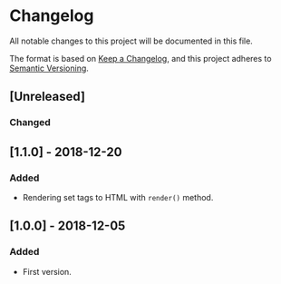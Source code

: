 # Changelog
All notable changes to this project will be documented in this file.

The format is based on [Keep a Changelog](https://keepachangelog.com/en/1.0.0/),
and this project adheres to [Semantic Versioning](https://semver.org/spec/v2.0.0.html).

## [Unreleased]
### Changed

## [1.1.0] - 2018-12-20
### Added
- Rendering set tags to HTML with `render()` method.

## [1.0.0] - 2018-12-05
### Added
- First version.
